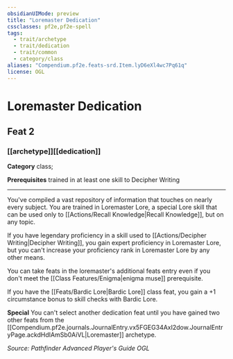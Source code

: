```yaml
---
obsidianUIMode: preview
title: "Loremaster Dedication"
cssclasses: pf2e,pf2e-spell
tags:
  - trait/archetype
  - trait/dedication
  - trait/common
  - category/class
aliases: "Compendium.pf2e.feats-srd.Item.lyD6eXl4wc7Pq61q"
license: OGL
---
```

# Loremaster Dedication
## Feat 2
### [[archetype]][[dedication]]

**Category** class; 



**Prerequisites** trained in at least one skill to Decipher Writing
* * *
You've compiled a vast repository of information that touches on nearly every subject. You are trained in Loremaster Lore, a special Lore skill that can be used only to [[Actions/Recall Knowledge|Recall Knowledge]], but on any topic.

If you have legendary proficiency in a skill used to [[Actions/Decipher Writing|Decipher Writing]], you gain expert proficiency in Loremaster Lore, but you can't increase your proficiency rank in Loremaster Lore by any other means.

You can take feats in the loremaster's additional feats entry even if you don't meet the [[Class Features/Enigma|enigma muse]] prerequisite.

If you have the [[Feats/Bardic Lore|Bardic Lore]] class feat, you gain a +1 circumstance bonus to skill checks with Bardic Lore.

**Special** You can't select another dedication feat until you have gained two other feats from the [[Compendium.pf2e.journals.JournalEntry.vx5FGEG34AxI2dow.JournalEntryPage.ackdHdIAmSb0AiVL|Loremaster]] archetype.

*Source: Pathfinder Advanced Player's Guide*
*OGL*